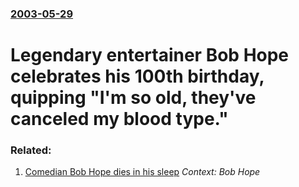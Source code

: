 ### [2003-05-29](/news/2003/05/29/index.md)

#  Legendary entertainer Bob Hope celebrates his 100th birthday, quipping "I'm so old, they've canceled my blood type." 




### Related:

1. [ Comedian Bob Hope dies in his sleep](/news/2003/07/27/comedian-bob-hope-dies-in-his-sleep.md) _Context: Bob Hope_
